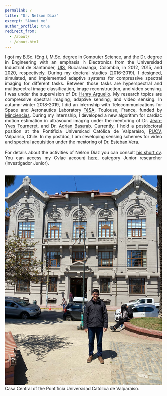```yaml
---
permalink: /
title: "Dr. Nelson Díaz"
excerpt: "About me"
author_profile: true
redirect_from: 
  - /about/
  - /about.html
---
```


<div style="text-align: justify">I got my B.Sc. (Eng.), M.Sc. degree in Computer Science, and the Dr. degree in Engineering with an emphasis in Electronics from the Universidad Industrial de Santander, <a href="https://www.uis.edu.co/webUIS/es/index.jsp">UIS</a>, Bucaramanga, Colombia, in 2012, 2015, and 2020, respectively. During my doctoral studies (2016-2019), I designed, simulated, and implemented adaptive systems for compressive spectral imaging for different tasks. Between those tasks are hyperspectral and multispectral image classification, image reconstruction, and video sensing. I was under the supervision of Dr. <a href="http://hdspgroup.com/">Henry Arguello</a>. My research topics are compressive spectral imaging, adaptive sensing, and video sensing. In autumn-winter 2018-2019, I did an internship with Telecommunications for Space and Aeronautics Laboratory <a href="https://www.tesa.prd.fr/">TéSA</a>, Toulouse, France, funded by <a href="https://minciencias.gov.co/">Minciencias</a>. During my internship, I developed a new algorithm for cardiac motion estimation in ultrasound imaging under the mentoring of Dr. <a href="http://tourneret.perso.enseeiht.fr/">Jean-Yves Tourneret</a>, and Dr. <a href="https://www.creatis.insa-lyon.fr/~basarab/"> Adrian Basarab</a>. Currently, I hold a postdoctoral position at the Pontificia Universidad Católica de Valparaíso, <a href="https://www.pucv.cl/">PUCV</a>, Valparíso, Chile.  In my postdoc, I am developing sensing schemes for video and spectral acquisition under the mentoring of Dr. <a href="https://scholar.google.com/citations?user=ymoqnSgAAAAJ&hl=en">Esteban Vera</a>.</div>   
<br> 
<div style="text-align: justify"> For details about the activities of Nelson Díaz you can consult <a href="http://nelson10.github.io/files/CV_Nelson.pdf">his short cv</a>. You can access my Cvlac account <a href="https://scienti.minciencias.gov.co/cvlac/visualizador/generarCurriculoCv.do?cod_rh=0001393883">here</a>, category Junior researcher (investigador Junior).</div> 

<br/><img src='/images/foto2.jpeg'>
Casa Central of the Pontificia Universidad Católica de Valparaíso.
